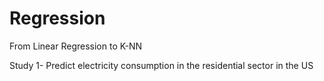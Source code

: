 # Regression
From Linear Regression to K-NN

Study 1- Predict electricity consumption in the residential sector in the US
